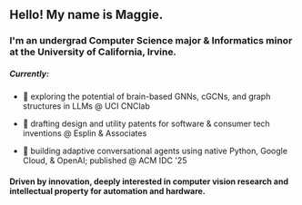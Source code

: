 <h2>Hello! My name is Maggie.</h1>

 <h3>I'm an undergrad Computer Science major & Informatics minor at the University of California, Irvine.</h3>

<h5>Currently:</h5>

 - 🎋 exploring the potential of brain-based GNNs, cGCNs, and graph structures in LLMs @ UCI CNClab
  
 - 🪷 drafting design and utility patents for software & consumer tech inventions @ Esplin & Associates
  
 - 🌿 building adaptive conversational agents using native Python, Google Cloud, & OpenAI; published @ ACM IDC '25

<h4>Driven by innovation, deeply interested in computer vision research and intellectual property for automation and hardware.</h4>
